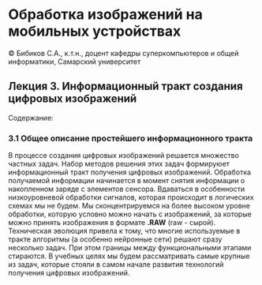 # Обработка изображений на мобильных устройствах

© Бибиков С.А., к.т.н., доцент кафедры суперкомпьютеров и общей информатики, Самарский университет

## Лекция 3. Информационный тракт создания цифровых изображений

Содержание:

### 3.1 Общее описание простейшего информационного тракта

В процессе создания цифровых изображений решается множество частных задач. Набор методов решения этих задач формируюет информационный тракт получения цифровых изображений. Обработка получаемой информации начинается в момент снятия информации о накопленном заряде с элементов сенсора. Вдаваться в особенности низкоуровневой обработки сигналов, которая происходит в логических схемах мы не будем. Мы сконцентрируемся на более высоком уровне обработки, которую условно можно начать с изображений, за которые можно принять изображения в формате __.RAW__ (raw - сырой). Техническая эволюция привела к тому, что многие используемые в тракте алгоритмы (а особенно нейронные сети) решают сразу несколько задач. При этом границы между функциональными этапами стираются. В учебных целях мы будем рассматривать самые крупные из задач, которые стояли в самом начале развития технологий получения цифровых изображений.



